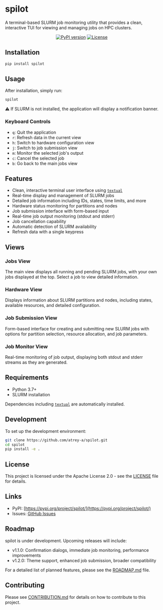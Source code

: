 # spilot

A terminal-based SLURM job monitoring utility that provides a clean, interactive TUI for viewing and managing jobs on HPC clusters.

<div align="center">

[![PyPI version](https://img.shields.io/pypi/v/spilot.svg)](https://pypi.org/project/spilot/)
[![License](https://img.shields.io/badge/License-Apache%202.0-blue.svg)](https://opensource.org/licenses/Apache-2.0)

</div>

## Installation

```bash
pip install spilot
```

## Usage

After installation, simply run:

```bash
spilot
```

⚠️ If SLURM is not installed, the application will display a notification banner.

### Keyboard Controls

- `q`: Quit the application
- `r`: Refresh data in the current view
- `h`: Switch to hardware configuration view
- `j`: Switch to job submission view
- `m`: Monitor the selected job's output
- `c`: Cancel the selected job
- `b`: Go back to the main jobs view

## Features

- Clean, interactive terminal user interface using [`textual`](https://textual.textualize.io/)
- Real-time display and management of SLURM jobs
- Detailed job information including IDs, states, time limits, and more
- Hardware status monitoring for partitions and nodes
- Job submission interface with form-based input
- Real-time job output monitoring (stdout and stderr)
- Job cancellation capability
- Automatic detection of SLURM availability
- Refresh data with a single keypress

## Views

### Jobs View
The main view displays all running and pending SLURM jobs, with your own jobs displayed at the top. Select a job to view detailed information.

### Hardware View
Displays information about SLURM partitions and nodes, including states, available resources, and detailed configuration.

### Job Submission View
Form-based interface for creating and submitting new SLURM jobs with options for partition selection, resource allocation, and job parameters.

### Job Monitor View
Real-time monitoring of job output, displaying both stdout and stderr streams as they are generated.

## Requirements

- Python 3.7+
- SLURM installation

Dependencies including [`textual`](https://textual.textualize.io/) are automatically installed.

## Development

To set up the development environment:

```bash
git clone https://github.com/atrey-a/spilot.git
cd spilot
pip install -e .
```

## License

This project is licensed under the Apache License 2.0 - see the [LICENSE](https://github.com/atrey-a/spilot/blob/main/LICENSE) file for details.

## Links

- PyPI: [https://pypi.org/project/spilot/](https://pypi.org/project/spilot/)
- Issues: [GitHub Issues](https://github.com/atrey-a/spilot/issues)

## Roadmap

spilot is under development. Upcoming releases will include:

- v1.1.0: Confirmation dialogs, immediate job monitoring, performance improvements
- v1.2.0: Theme support, enhanced job submission, broader compatibility

For a detailed list of planned features, please see the [ROADMAP.md](https://github.com/atrey-a/spilot/blob/main/ROADMAP.md) file.

## Contributing

Please see [CONTRIBUTION.md](https://github.com/atrey-a/spilot/blob/main/CONTRIBUTION.md) for details on how to contribute to this project.
